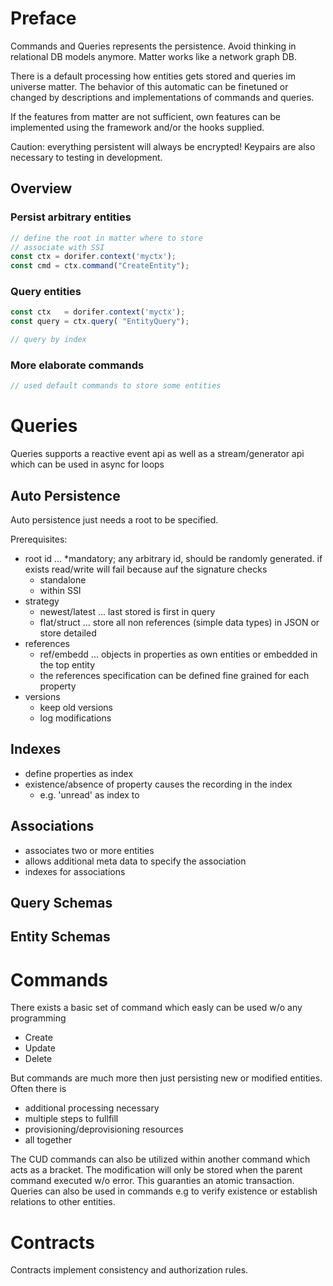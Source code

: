 Preface
=======

Commands and Queries represents the persistence.
Avoid thinking in relational DB models anymore. 
Matter works like a network graph DB.

There is a default processing how entities gets stored 
and queries im universe matter.
The behavior of this automatic can be finetuned or changed
by descriptions and implementations of commands and queries.

If the features from matter are not sufficient, own features can be implemented
using the framework and/or the hooks supplied.

Caution: everything persistent will always be encrypted! 
Keypairs are also necessary to testing in development.  

## Overview

### Persist arbitrary entities

````js
// define the root in matter where to store 
// associate with SSI
const ctx = dorifer.context('myctx');
const cmd = ctx.command("CreateEntity");

````

### Query entities

````js
const ctx   = dorifer.context('myctx');
const query = ctx.query( "EntityQuery");

// query by index

````

### More elaborate commands

````js
// used default commands to store some entities

````

Queries
=======

Queries supports a reactive event api as well as a stream/generator api which 
can be used in async for loops 

## Auto Persistence

Auto persistence just needs a root to be specified. 

Prerequisites:
- root id  ... *mandatory; any arbitrary id, should be randomly generated. if exists read/write will fail because auf the signature checks
    - standalone
    - within SSI
- strategy
    - newest/latest ... last stored is first in query 
    - flat/struct ... store all non references (simple data types) in JSON or store detailed
- references
    - ref/embedd ... objects in properties as own entities or embedded in the top entity
    - the references specification can be defined fine grained for each property 
- versions
    - keep old versions
    - log modifications

## Indexes

- define properties as index
- existence/absence of property causes the recording in the index
    - e.g. 'unread' as index to 
    
## Associations

- associates two or more entities
- allows additional meta data to specify the association 
- indexes for associations

## Query Schemas

## Entity Schemas


Commands
========

There exists a basic set of command which easly can be used w/o any programming
- Create
- Update
- Delete

But commands are much more then just persisting new or modified entities. Often 
there is 
- additional processing necessary
- multiple steps to fullfill
- provisioning/deprovisioning resources
- all together

The CUD commands can also be utilized within another command which acts as a bracket.
The modification will only be stored when the parent command executed w/o error.
This guaranties an atomic transaction.
Queries can also be used in commands e.g to verify existence or establish relations
to other entities.

Contracts
=========

Contracts implement consistency and authorization rules. 
